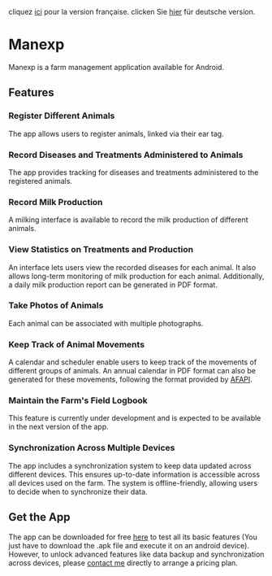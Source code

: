 cliquez [ici](https://github.com/edouardbruelhart/Manexp/blob/main/README.md) pour la version française.
clicken Sie [hier](https://github.com/edouardbruelhart/Manexp/blob/main/README_DE.md) für deutsche version.

# Manexp

Manexp is a farm management application available for Android.

## Features

### Register Different Animals
The app allows users to register animals, linked via their ear tag.

### Record Diseases and Treatments Administered to Animals
The app provides tracking for diseases and treatments administered to the registered animals.

### Record Milk Production
A milking interface is available to record the milk production of different animals.

### View Statistics on Treatments and Production
An interface lets users view the recorded diseases for each animal. It also allows long-term monitoring of milk production for each animal. Additionally, a daily milk production report can be generated in PDF format.

### Take Photos of Animals
Each animal can be associated with multiple photographs.

### Keep Track of Animal Movements
A calendar and scheduler enable users to keep track of the movements of different groups of animals. An annual calendar in PDF format can also be generated for these movements, following the format provided by [AFAPI](https://www.afapi-fipo.ch/production-animale/sst).

### Maintain the Farm's Field Logbook
This feature is currently under development and is expected to be available in the next version of the app.

### Synchronization Across Multiple Devices
The app includes a synchronization system to keep data updated across different devices. This ensures up-to-date information is accessible across all devices used on the farm. The system is offline-friendly, allowing users to decide when to synchronize their data.

## Get the App
The app can be downloaded for free [here](https://github.com/edouardbruelhart/Manexp/releases/latest) to test all its basic features (You just have to download the .apk file and execute it on an android device). However, to unlock advanced features like data backup and synchronization across devices, please [contact me](mailto:edouard.brulhart@gmail.com) directly to arrange a pricing plan.